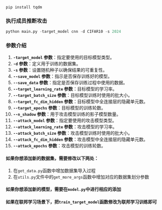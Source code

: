 ```
pip install tqdm
```

### 执行成员推断攻击

```python
python main.py -target_model cnn -d CIFAR10 -s 2024
```

### 参数介绍 

1. **`-target_model` 参数**：指定要使用的目标模型类型。
2. **`-d` 参数**：定义用于训练的数据集。
3. **`-s` 参数**：设置随机种子以确保结果的可重复性。
4. **`--save_model` 参数**：指示是否保存训练好的模型。
5. **`--save_data` 参数**：指定是否保存训练过程中使用的数据。
6. **`--target_learning_rate` 参数**：目标模型的学习率。
7. **`--target_batch_size` 参数**：目标模型训练时使用的批大小。
8. **`--target_fc_dim_hidden` 参数**：目标模型中全连接层的隐藏单元数。
9. **`--target_epochs` 参数**：目标模型的训练轮数。
10. **`--n_shadow` 参数**：用于攻击模型训练的影子模型数量。
11. **`--attack_model` 参数**：指定要使用的攻击模型类型。
12. **`--attack_learning_rate` 参数**：攻击模型的学习率。
13. **`--attack_batch_size` 参数**：攻击模型训练时使用的批大小。
14. **`--attack_fc_dim_hidden` 参数**：攻击模型中全连接层的隐藏单元数。
15. **`--attack_epochs` 参数**：攻击模型的训练轮数。

#### 如果你想添加新的数据集，需要修改以下两处：

1. 在`get_data.py`函数中增加数据集导入过程
2. 在`utils.py`文件中的`get_more_args`函数中增加对应的数据集划分参数

#### 如果你想添加新的模型，需要在`model.py`中进行相应的添加

#### 如果在联邦学习场景下，把`train_target_model`函数修改为联邦学习训练即可
